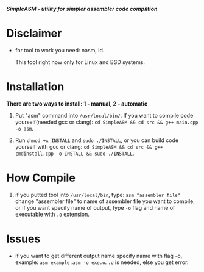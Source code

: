 ***SimpleASM - utility for simpler assembler code compiltion***

# Disclaimer
* for tool to work you need: nasm, ld.

  This tool right now only for Linux and BSD systems.

# Installation
 **There are two ways to install: 1 - manual, 2 - automatic**

1. Put "asm" command into `/usr/local/bin/`. If you want to compile code yourself(needed gcc or clang): `cd SimpleASM && cd src && g++ main.cpp -o asm`.

2. Run `chmod +x INSTALL` and `sudo ./INSTALL`, or you can build code yourself with gcc or clang: `cd SimpleASM && cd src && g++ cmdinstall.cpp -o INSTALL && sudo ./INSTALL`.

# How Compile

1. if you putted tool into `/usr/local/bin`, type: `asm "assembler file"` change "assembler file" to name of assembler file you want to compile, or if you want specify name of output, type `-o` flag and name of executable with `.o` extension.

# Issues

* if you want to get different output name specify name with flag -o, example: `asm example.asm -o exe.o`. `.o` is needed, else you get error.

